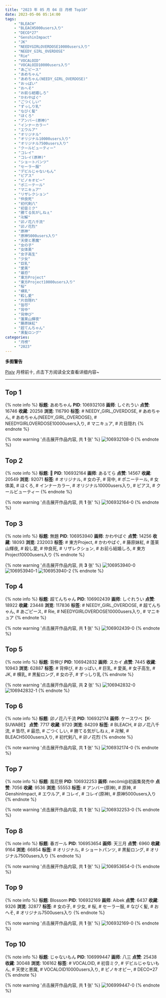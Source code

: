```yaml
---
title: "2023 年 05 月 04 日 月榜 Top10"
date: 2023-05-06 05:14:00
tags:
    - "BLEACH"
    - "BLEACH5000users入り"
    - "DECO*27"
    - "GenshinImpact"
    - "JK"
    - "NEEDYGIRLOVERDOSE10000users入り"
    - "NEEDY_GIRL_OVERDOSE"
    - "Rie"
    - "VOCALOID"
    - "VOCALOID10000users入り"
    - "あごピース"
    - "あめちゃん"
    - "あめちゃん(NEEDY_GIRL_OVERDOSE)"
    - "おっぱい"
    - "おへそ"
    - "お前ら結婚しろ"
    - "かわやばぐ"
    - "ごつくしい"
    - "ずっしり乳"
    - "なびく髪"
    - "ほくろ"
    - "アンバー(原神)"
    - "インナーカラー"
    - "エウルア"
    - "オリジナル"
    - "オリジナル10000users入り"
    - "オリジナル7500users入り"
    - "クールビューティー"
    - "コレイ"
    - "コレイ(原神)"
    - "ショートパンツ"
    - "セーラー服"
    - "デビルじゃないもん"
    - "ピアス"
    - "ピノキオピー"
    - "ポニーテール"
    - "マニキュア"
    - "リザレクション"
    - "仲良死"
    - "初代剣八"
    - "初音ミク"
    - "勝てる気がしねぇ"
    - "卍解"
    - "卯ノ花八千流"
    - "卯ノ花烈"
    - "原神"
    - "原神5000users入り"
    - "天使と悪魔"
    - "女の子"
    - "女体美"
    - "女子高生"
    - "少女"
    - "巨乳"
    - "愛美"
    - "最恐"
    - "東方Project"
    - "東方Project10000users入り"
    - "桜"
    - "横乳"
    - "殺し愛"
    - "片目隠れ"
    - "皆尽"
    - "背中"
    - "背伸び"
    - "蓬莱山輝夜"
    - "藤原妹紅"
    - "超てんちゃん"
    - "黒髪ロング"
categories:
    - "月榜"
    - "2023"
---
```


<i class="fa fa-triangle-exclamation"></i>**多图警告**<i class="fa fa-triangle-exclamation"></i>

[Pixiv](https://www.pixiv.net/) 月榜前十, 点击下方阅读全文查看详细内容~

<!-- more -->

---

## Top 1

{% note info %}
**标题**: あめちゃん
**PID**: 106932108 **画师**: しぐれうい
**点赞**: 16746 **收藏**: 20258 **浏览**: 116790
**标签**: # NEEDY_GIRL_OVERDOSE, # あめちゃん, # あめちゃん(NEEDY_GIRL_OVERDOSE), # NEEDYGIRLOVERDOSE10000users入り, # マニキュア, # 片目隠れ
{% endnote %}

{% note warning '点击展开作品内容, 共 **1** 张' %}
![106932108-0](https://i.pixiv.re/img-original/img/2023/04/07/00/00/01/106932108_p0.jpg)
{% endnote %}

## Top 2

{% note info %}
**标题**: 💙
**PID**: 106932164 **画师**: あるてら
**点赞**: 14567 **收藏**: 20549 **浏览**: 92071
**标签**: # オリジナル, # 女の子, # 背中, # ポニーテール, # 女体美, # ほくろ, # インナーカラー, # オリジナル10000users入り, # ピアス, # クールビューティー
{% endnote %}

{% note warning '点击展开作品内容, 共 **1** 张' %}
![106932164-0](https://i.pixiv.re/img-original/img/2023/04/07/00/00/16/106932164_p0.png)
{% endnote %}

## Top 3

{% note info %}
**标题**: 無題
**PID**: 106953940 **画师**: かわやばぐ
**点赞**: 14256 **收藏**: 18093 **浏览**: 232003
**标签**: # 東方Project, # かわやばぐ, # 藤原妹紅, # 蓬莱山輝夜, # 殺し愛, # 仲良死, # リザレクション, # お前ら結婚しろ, # 東方Project10000users入り
{% endnote %}

{% note warning '点击展开作品内容, 共 **3** 张' %}
![106953940-0](https://i.pixiv.re/img-original/img/2023/04/07/20/02/43/106953940_p0.jpg)
![106953940-1](https://i.pixiv.re/img-original/img/2023/04/07/20/02/43/106953940_p1.jpg)
![106953940-2](https://i.pixiv.re/img-original/img/2023/04/07/20/02/43/106953940_p2.jpg)
{% endnote %}

## Top 4

{% note info %}
**标题**: 超てんちゃん
**PID**: 106902439 **画师**: しぐれうい
**点赞**: 18922 **收藏**: 23448 **浏览**: 117836
**标签**: # NEEDY_GIRL_OVERDOSE, # 超てんちゃん, # あごピース, # Rie, # NEEDYGIRLOVERDOSE10000users入り, # マニキュア
{% endnote %}

{% note warning '点击展开作品内容, 共 **1** 张' %}
![106902439-0](https://i.pixiv.re/img-original/img/2023/04/06/00/00/01/106902439_p0.jpg)
{% endnote %}

## Top 5

{% note info %}
**标题**: 背伸び
**PID**: 106942832 **画师**: スカイ
**点赞**: 7445 **收藏**: 10943 **浏览**: 62887
**标签**: # 背伸び, # おっぱい, # 巨乳, # 愛美, # 女子高生, # JK, # 横乳, # 黒髪ロング, # 女の子, # ずっしり乳
{% endnote %}

{% note warning '点击展开作品内容, 共 **2** 张' %}
![106942832-0](https://i.pixiv.re/img-original/img/2023/04/07/11/19/05/106942832_p0.jpg)
![106942832-1](https://i.pixiv.re/img-original/img/2023/04/07/11/19/05/106942832_p1.jpg)
{% endnote %}

## Top 6

{% note info %}
**标题**: 卯ノ花八千流
**PID**: 106932174 **画师**: ケースワベ【K-SUWABE】
**点赞**: 7717 **收藏**: 9720 **浏览**: 84209
**标签**: # BLEACH, # 卯ノ花八千流, # 皆尽, # 最恐, # ごつくしい, # 勝てる気がしねぇ, # 卍解, # BLEACH5000users入り, # 初代剣八, # 卯ノ花烈
{% endnote %}

{% note warning '点击展开作品内容, 共 **1** 张' %}
![106932174-0](https://i.pixiv.re/img-original/img/2023/04/07/00/00/20/106932174_p0.jpg)
{% endnote %}

## Top 7

{% note info %}
**标题**: 風花祭
**PID**: 106932253 **画师**: necömi@初画集発売中
**点赞**: 7056 **收藏**: 9536 **浏览**: 55553
**标签**: # アンバー(原神), # 原神, # GenshinImpact, # エウルア, # コレイ, # コレイ(原神), # 原神5000users入り
{% endnote %}

{% note warning '点击展开作品内容, 共 **1** 张' %}
![106932253-0](https://i.pixiv.re/img-original/img/2023/04/07/00/00/59/106932253_p0.png)
{% endnote %}

## Top 8

{% note info %}
**标题**: 春ガール
**PID**: 106953654 **画师**: 天三月
**点赞**: 6960 **收藏**: 9164 **浏览**: 66854
**标签**: # オリジナル, # ショートパンツ, # 黒髪ロング, # オリジナル7500users入り
{% endnote %}

{% note warning '点击展开作品内容, 共 **1** 张' %}
![106953654-0](https://i.pixiv.re/img-original/img/2023/04/07/19/57/00/106953654_p0.png)
{% endnote %}

## Top 9

{% note info %}
**标题**: Blossom
**PID**: 106932169 **画师**: Aibek
**点赞**: 6437 **收藏**: 9326 **浏览**: 32877
**标签**: # 女の子, # 少女, # 桜, # セーラー服, # なびく髪, # おへそ, # オリジナル7500users入り
{% endnote %}

{% note warning '点击展开作品内容, 共 **1** 张' %}
![106932169-0](https://i.pixiv.re/img-original/img/2023/04/07/00/00/18/106932169_p0.jpg)
{% endnote %}

## Top 10

{% note info %}
**标题**: じゃないもん
**PID**: 106999447 **画师**: 八三
**点赞**: 25438 **收藏**: 30048 **浏览**: 106162
**标签**: # VOCALOID, # 初音ミク, # デビルじゃないもん, # 天使と悪魔, # VOCALOID10000users入り, # ピノキオピー, # DECO*27
{% endnote %}

{% note warning '点击展开作品内容, 共 **1** 张' %}
![106999447-0](https://i.pixiv.re/img-original/img/2023/04/09/01/40/43/106999447_p0.png)
{% endnote %}
